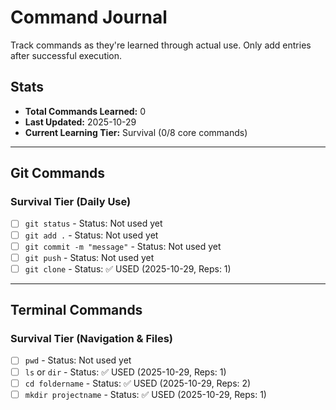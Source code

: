 # Command Journal

Track commands as they're learned through actual use. Only add entries after successful execution.

## Stats
- **Total Commands Learned:** 0
- **Last Updated:** 2025-10-29
- **Current Learning Tier:** Survival (0/8 core commands)

---

## Git Commands

### Survival Tier (Daily Use)
- [ ] `git status` - Status: Not used yet
- [ ] `git add .` - Status: Not used yet  
- [ ] `git commit -m "message"` - Status: Not used yet
- [ ] `git push` - Status: Not used yet
- [ ] `git clone` - Status: ✅ USED (2025-10-29, Reps: 1)

---

## Terminal Commands

### Survival Tier (Navigation & Files)
- [ ] `pwd` - Status: Not used yet
- [ ] `ls` or `dir` - Status: ✅ USED (2025-10-29, Reps: 1)
- [ ] `cd foldername` - Status: ✅ USED (2025-10-29, Reps: 2)
- [ ] `mkdir projectname` - Status: ✅ USED (2025-10-29, Reps: 1)